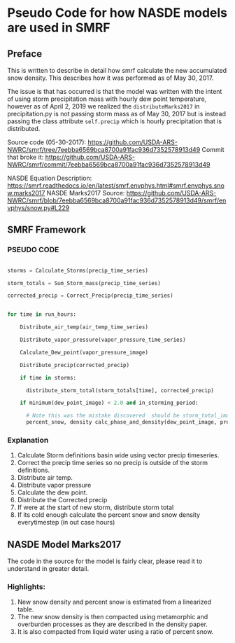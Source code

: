 # Pseudo Code for how NASDE models are used in SMRF

## Preface
This is written to describe in detail how smrf calculate the new accumulated
snow density. This describes how it was performed as of May 30, 2017.

The issue is that has occurred is that the model was written with the intent
of using storm precipitation mass with hourly dew point temperature, however as
of April 2, 2019 we realized the `distributeMarks2017` in precipitation.py is
not passing storm mass as of May 30, 2017 but is instead passing the class
attribute `self.precip` which is hourly precipitation that is distributed.

Source code (05-30-2017): https://github.com/USDA-ARS-NWRC/smrf/tree/7eebba6569bca8700a91fac936d7352578913d49
Commit that broke it: https://github.com/USDA-ARS-NWRC/smrf/commit/7eebba6569bca8700a91fac936d7352578913d49

NASDE Equation Description: https://smrf.readthedocs.io/en/latest/smrf.envphys.html#smrf.envphys.snow.marks2017
NASDE Marks2017 Source: https://github.com/USDA-ARS-NWRC/smrf/blob/7eebba6569bca8700a91fac936d7352578913d49/smrf/envphys/snow.py#L229


## SMRF Framework


### PSEUDO CODE

``` python

storms = Calculate_Storms(precip_time_series)

storm_totals = Sum_Storm_mass(precip_time_series)

corrected_precip = Correct_Precip(precip_time_series)


for time in run_hours:

    Distribute_air_temp(air_temp_time_series)

    Distribute_vapor_pressure(vapor_pressure_time_series)

    Calculate_Dew_point(vapor_pressure_image)

    Distribute_precip(corrected_precip)

    if time in storms:

      distribute_storm_total(storm_totals[time], corrected_precip)

    if minimum(dew_point_image) < 2.0 and in_storming_period:

      # Note this was the mistake discovered  should be storm_total_image here not precip_image
      percent_snow, density calc_phase_and_density(dew_point_image, precip_image)

```

### Explanation

1. Calculate Storm definitions basin wide using vector precip timeseries.
2. Correct the precip time series so no precip is outside of the storm definitions.
3. Distribute air temp.
4. Distribute vapor pressure
5. Calculate the dew point.
6. Distribute the Corrected precip
7. If were at the start of new storm, distribute storm total
8. If its cold enough calculate the percent snow and snow density everytimestep (in out case hours)

## NASDE Model Marks2017

The code in the source for the model is fairly clear, please read it to understand
in greater detail.

### Highlights:

1. New snow density and percent snow is estimated from a linearized table.
2. The new snow density is then compacted using metamorphic and overburden processes as they are described in the density paper.
3. It is also compacted from liquid water using a ratio of percent snow.
